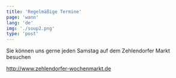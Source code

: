 ```yaml
---
title: 'Regelmäßige Termine'
page: 'wann'
lang: 'de'
img: './soup2.png'
type: 'post'
---
```


Sie können uns gerne jeden Samstag auf dem Zehlendorfer Markt besuchen

http://www.zehlendorfer-wochenmarkt.de
